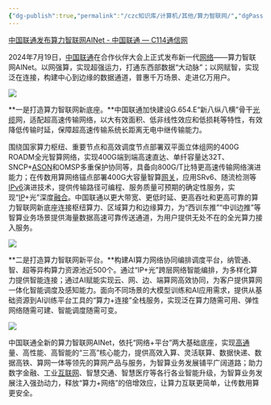 ```yaml
---
{"dg-publish":true,"permalink":"/czc知识库/计算机/其他/算力智联网/","dgPassFrontmatter":true,"created":"2024-08-07T10:46:49.260+08:00","updated":"2024-12-08T12:34:12.857+08:00"}
---
```



[中国联通发布算力智联网AINet - 中国联通 — C114通信网](https://www.c114.com.cn/news/119/a1269160.html)

2024年7月19日，[中国联通](https://www.c114.com.cn/keyword/default.asp?key=%D6%D0%B9%FA%C1%AA%CD%A8)在合作伙伴大会上正式发布新一代[网络](https://www.c114.com.cn/keyword/default.asp?key=%CD%F8%C2%E7)——算力智联网AINet。以网强算，实现超强运力，打通东西部数据“大动脉”；以网赋智，实现泛在连接，构建中心到边缘的数据通道，普惠千万场景、走进亿万用户。

![](https://image.c114.com.cn/20240724/17218013737626.png)

**一是打造算力智联网新底座。**中国联通加快建设G.654.E“新八纵八横”骨干[光缆](https://www.c114.com.cn/keyword/default.asp?key=%B9%E2%C0%C2)网，适配超高速传输网络，以大有效面积、低非线性效应和低损耗等特性，有效降低传输时延，保障超高速传输系统长距离无电中继传输能力。

围绕国家算力枢纽、重要节点和高效调度节点部署双平面立体组网的400G ROADM全光智算网络，实现400G端到端高速直达、单纤容量达32T、SNCP+[ASON](https://www.c114.com.cn/keyword/default.asp?key=ASON)和OMSP多重保护协同等，具备向800G/T比特更高速传输网络演进能力；在传数用算网络锚点部署400G大容量智算[网关](https://www.c114.com.cn/keyword/default.asp?key=%CD%F8%B9%D8)，应用SRv6、随流检测等[IPv6](https://www.c114.com.cn/keyword/default.asp?key=IPv6)演进技术，提供传输路径可编程、服务质量可预期的确定性服务，实现“[IP](https://www.c114.com.cn/keyword/default.asp?key=IP)+光”深度[融合](https://www.c114.com.cn/keyword/default.asp?key=%C8%DA%BA%CF)。中国联通以更大带宽、更低时延、更高吞吐和更高可靠的算力智联网新底座连接枢纽算力、区域算力和边缘算力，为“西训东推”“中训边推”等智算业务场景提供海量数据高速可靠传送通道，为用户提供无处不在的全光算力接入服务。

![](https://image.c114.com.cn/20240724/17218013731245.png)

**二是打造算力智联网新平台。**构建AI算力网络协同编排调度平台，纳管通、智、超等异构算力资源池近500个。通过“IP+光”跨层网络智能编排，为多样化算力提供智能连接；通过AI赋能实现云、网、边、端算网高效协同，为客户提供算网一体化智能调度及感知能力。面向不同场景的大模型训练和AI应用需求，提供从基础资源到AI训练平台工具的“算力+连接”全栈服务，实现泛在算力随需可用、弹性网络随需可建、智能调度随需可变。

![](https://image.c114.com.cn/20240724/17218013733241.png)

中国联通全新的算力智联网AINet，依托“网络+平台”两大基础底座，实现[高通](https://www.c114.com.cn/keyword/default.asp?key=%B8%DF%CD%A8)量、高性能、高智能的“三高”核心能力，提供高效入算、灵活联算、数据快递、数据高铁、算网一体等领先的算网产品与服务，为智算业务发展铺平广阔道路；助力数字金融、工业[互联网](https://www.c114.com.cn/keyword/default.asp?key=%BB%A5%C1%AA%CD%F8)、智慧交通、智慧医疗等各行各业智能升级，为智算业务发展注入强劲动力，释放“算力+网络”的倍增效应，让算力互联更简单，让传数用算更安全。